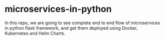 # microservices-in-python
In this repo, we are going to see complete end to end flow of microservices in python flask framework, and get them deployed using  Docker, Kubernetes and Helm Charts.
